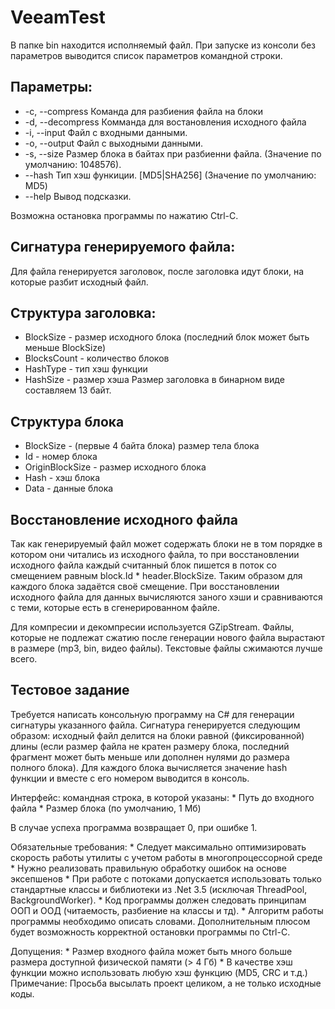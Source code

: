 # VeeamTest

В папке bin находится исполняемый файл. 
При запуске из консоли без параметров выводится список параметров командной строки.

## Параметры: 

*  -c, --compress      Команда для разбиения файла на блоки
*  -d, --decompress    Комманда для востановления исходного файла
*  -i, --input         Файл с входными данными.
*  -o, --output        Файл с выходными данными.
*  -s, --size          Размер блока в байтах при разбиенни файла. (Значение по умолчанию: 1048576).
*  --hash              Тип хэш функиции. [MD5|SHA256] (Значение по умолчанию: MD5) 
*  --help              Вывод подсказки.

Возможна остановка программы по нажатию Ctrl-C.

## Сигнатура генерируемого файла:
Для файла генерируется заголовок, после заголовка идут блоки, на которые разбит исходный файл.

## Структура заголовка:
* BlockSize - размер исходного блока (последний блок может быть меньше BlockSize)
* BlocksCount - количество блоков
* HashType - тип хэш функции
* HashSize - размер хэша
Размер заголовка в бинарном виде составляем 13 байт.

## Структура блока
* BlockSize - (первые 4 байта блока) размер тела блока
* Id - номер блока
* OriginBlockSize - размер исходного блока
* Hash - хэш блока
* Data - данные блока

## Восстановление исходного файла
Так как генерируемый файл может содержать блоки не в том порядке в котором они читались из исходного файла, то при восстановлении исходного файла каждый считанный блок пишется в поток со смещением равным block.Id * header.BlockSize.
Таким образом для каждого блока задаётся своё смещение. 
При восстановлении исходного файла для данных вычисляются заного хэши и сравниваются с теми, которые есть в сгенерированном файле.

Для компресии и декомпресии используется GZipStream. Файлы, которые не подлежат сжатию после генерации нового файла вырастают в размере (mp3, bin, видео файлы). Текстовые файлы сжимаются лучше всего. 

## Тестовое задание

Требуется написать консольную программу на C# для генерации сигнатуры указанного файла. Сигнатура 
генерируется следующим образом: исходный файл делится на блоки равной (фиксированной) длины (если 
размер файла не кратен размеру блока, последний фрагмент может быть меньше или дополнен нулями до 
размера полного блока). Для каждого блока вычисляется значение hash функции и вместе с его номером 
выводится в консоль.

Интерфейс: командная строка, в которой указаны:
	*  Путь до входного файла
	*  Размер блока (по умолчанию, 1 Мб)

В случае успеха программа возвращает 0, при ошибке 1.

Обязательные требования:
	*  Следует максимально оптимизировать скорость работы утилиты с учетом работы в многопроцессорной среде
	*  Нужно реализовать правильную обработку ошибок на основе эксепшенов
	*  При работе с потоками допускается использовать только стандартные классы и библиотеки из .Net 3.5 (исключая ThreadPool, BackgroundWorker).
	*  Код программы должен следовать принципам ООП и ООД (читаемость, разбиение на классы и тд).
	*  Алгоритм работы программы необходимо описать словами.
Дополнительным плюсом будет возможность корректной остановки программы по Ctrl-C.

Допущения:
	*  Размер входного файла может быть много больше размера доступной физической памяти (> 4 Гб)
	*  В качестве хэш функции можно использовать любую хэш функцию (MD5, CRC и т.д.)
Примечание: Просьба высылать проект целиком, а не только исходные коды.
